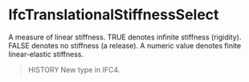 # IfcTranslationalStiffnessSelect

A measure of linear stiffness. TRUE denotes infinite stiffness (rigidity). FALSE denotes no stiffness (a release). A numeric value denotes finite linear-elastic stiffness.

> HISTORY  New type in IFC4.
